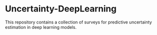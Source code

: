 # Uncertainty-DeepLearning
This repository contains a collection of surveys for predictive uncertainty estimation in deep learning models.
